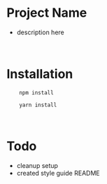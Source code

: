 # Project Name
- description here



<br />

# Installation

```
    npm install 
```
```
    yarn install 
```


<br />

# Todo
- cleanup setup
- created style guide README